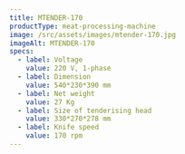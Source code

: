 ```yaml
---
title: MTENDER-170
productType: meat-processing-machine
image: /src/assets/images/mtender-170.jpg
imageAlt: MTENDER-170
specs:
  - label: Voltage
    value: 220 V, 1-phase
  - label: Dimension
    value: 540*230*390 mm
  - label: Net weight
    value: 27 Kg
  - label: Size of tenderising head
    value: 330*270*278 mm
  - label: Knife speed
    value: 170 rpm
---
```

